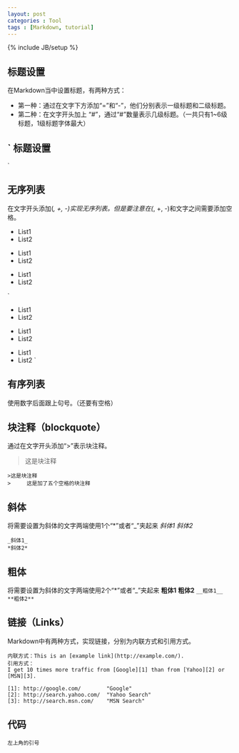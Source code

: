 ```yaml
---
layout: post
categories : Tool
tags : [Markdown, tutorial]
---
```

{% include JB/setup %}

标题设置
---
在Markdown当中设置标题，有两种方式：

* 第一种：通过在文字下方添加“=”和“-”，他们分别表示一级标题和二级标题。
* 第二种：在文字开头加上 “#”，通过“#”数量表示几级标题。（一共只有1~6级标题，1级标题字体最大）

`
标题设置
---
`

无序列表
---
在文字开头添加(*, +, -)实现无序列表。但是要注意在(*, +, -)和文字之间需要添加空格。

* List1
* List2

+ List1
+ List2

- List1
- List2

`
* List1
* List2

+ List1
+ List2

- List1
- List2
`

有序列表
---
使用数字后面跟上句号。（还要有空格）

块注释（blockquote）
---
通过在文字开头添加“>”表示块注释。
>这是块注释

```
>这是块注释
>     这是加了五个空格的块注释
```

斜体
---
将需要设置为斜体的文字两端使用1个“*”或者“_”夹起来
_斜体1_
*斜体2*
```
_斜体1_
*斜体2*
```
粗体
---
将需要设置为斜体的文字两端使用2个“*”或者“_”夹起来
__粗体1__
**粗体2**
`
__粗体1__
**粗体2**
`

链接（Links）
---
Markdown中有两种方式，实现链接，分别为内联方式和引用方式。
```
内联方式：This is an [example link](http://example.com/).
引用方式：
I get 10 times more traffic from [Google][1] than from [Yahoo][2] or [MSN][3].  

[1]: http://google.com/        "Google" 
[2]: http://search.yahoo.com/  "Yahoo Search" 
[3]: http://search.msn.com/    "MSN Search"
```

代码
---
`左上角的引号`
